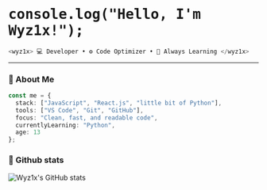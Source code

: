 <!--README starts here -->

<h1 style=" font-family: 'Fira Code', monospace;">console.log("Hello, I'm Wyz1x!");</h1>

```ts
<wyz1x> 💻 Developer • ⚙️ Code Optimizer • 🚀 Always Learning </wyz1x>
```

---

### 🧠 About Me
```ts
const me = {
  stack: ["JavaScript", "React.js", "little bit of Python"],
  tools: ["VS Code", "Git", "GitHub"],
  focus: "Clean, fast, and readable code",
  currentlyLearning: "Python",
  age: 13
};
```

### 🥇 Github stats
![Wyz1x's GitHub stats](https://github-readme-stats.vercel.app/api?username=Wyz1x&show_icons=true&theme=radical)
